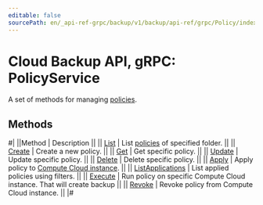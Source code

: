```yaml
---
editable: false
sourcePath: en/_api-ref-grpc/backup/v1/backup/api-ref/grpc/Policy/index.md
---
```


# Cloud Backup API, gRPC: PolicyService

A set of methods for managing [policies](/docs/backup/concepts/policy).

## Methods

#|
||Method | Description ||
|| [List](list.md) | List [policies](/docs/backup/concepts/policy) of specified folder. ||
|| [Create](create.md) | Create a new policy. ||
|| [Get](get.md) | Get specific policy. ||
|| [Update](update.md) | Update specific policy. ||
|| [Delete](delete.md) | Delete specific policy. ||
|| [Apply](apply.md) | Apply policy to [Compute Cloud instance](/docs/backup/concepts/vm-connection#os). ||
|| [ListApplications](listApplications.md) | List applied policies using filters. ||
|| [Execute](execute.md) | Run policy on specific Compute Cloud instance. That will create backup ||
|| [Revoke](revoke.md) | Revoke policy from Compute Cloud instance. ||
|#